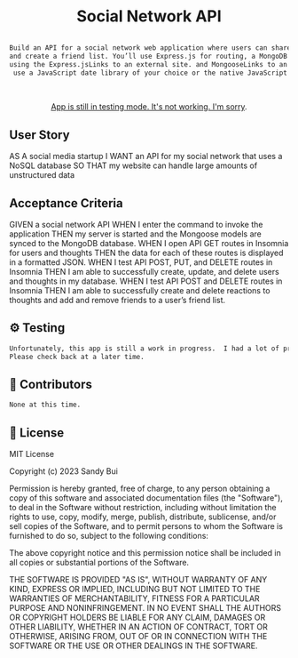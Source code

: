 <h1 align="center">Social Network API</h1>

```sh

Build an API for a social network web application where users can share their thoughts, react to friends’ thoughts,
and create a friend list. You’ll use Express.js for routing, a MongoDB database, and the Mongoose ODM. In addition to
using the Express.jsLinks to an external site. and MongooseLinks to an external site. packages, you may also optionally
 use a JavaScript date library of your choice or the native JavaScript Date object to format timestamps.
```
<br> <!-- Double line break for creating a line break -->

<p align="center"><a href="XXX">App is still in testing mode. It's not working.  I'm sorry</a>.</p>

## User Story
AS A social media startup
I WANT an API for my social network that uses a NoSQL database
SO THAT my website can handle large amounts of unstructured data
## Acceptance Criteria
GIVEN a social network API
WHEN I enter the command to invoke the application
THEN my server is started and the Mongoose models are synced to the MongoDB database.
WHEN I open API GET routes in Insomnia for users and thoughts
THEN the data for each of these routes is displayed in a formatted JSON.
WHEN I test API POST, PUT, and DELETE routes in Insomnia
THEN I am able to successfully create, update, and delete users and thoughts in my database.
WHEN I test API POST and DELETE routes in Insomnia
THEN I am able to successfully create and delete reactions to thoughts and add and remove friends to a user’s friend list.

## ⚙️ Testing

```sh
Unfortunately, this app is still a work in progress.  I had a lot of problems with the app itself.
Please check back at a later time.
```

## 🤝 Contributors

```sh
None at this time.
```

## 📝 License

MIT License

Copyright (c) 2023 Sandy Bui

Permission is hereby granted, free of charge, to any person obtaining a copy of this software and associated documentation files (the "Software"), to deal in the Software without restriction, including without limitation the rights to use, copy, modify, merge, publish, distribute, sublicense, and/or sell copies of the Software, and to permit persons to whom the Software is furnished to do so, subject to the following conditions:

The above copyright notice and this permission notice shall be included in all copies or substantial portions of the Software.

THE SOFTWARE IS PROVIDED "AS IS", WITHOUT WARRANTY OF ANY KIND, EXPRESS OR IMPLIED, INCLUDING BUT NOT LIMITED TO THE WARRANTIES OF MERCHANTABILITY, FITNESS FOR A PARTICULAR PURPOSE AND NONINFRINGEMENT. IN NO EVENT SHALL THE AUTHORS OR COPYRIGHT HOLDERS BE LIABLE FOR ANY CLAIM, DAMAGES OR OTHER LIABILITY, WHETHER IN AN ACTION OF CONTRACT, TORT OR OTHERWISE, ARISING FROM, OUT OF OR IN CONNECTION WITH THE SOFTWARE OR THE USE OR OTHER DEALINGS IN THE SOFTWARE.
